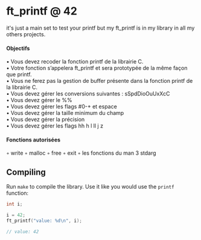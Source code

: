 # ft\_printf @ 42
it's just a main set to test your printf but my ft_printf is in my library in all my others projects.

#### Objectifs

• Vous devez recoder la fonction printf de la librairie C.<br/>
• Votre fonction s’appelera ft_printf et sera prototypée de la même façon que
printf.<br/>
• Vous ne ferez pas la gestion de buffer présente dans la fonction printf de la librairie
C.<br/>
• Vous devez gérer les conversions suivantes : sSpdDioOuUxXcC<br/>
• Vous devez gérer le %%<br/>
• Vous devez gérer les flags #0-+ et espace<br/>
• Vous devez gérer la taille minimum du champ<br/>
• Vous devez gérer la précision<br/>
• Vous devez gérer les flags hh h l ll j z<br/>

#### Fonctions autorisées

◦ write
◦ malloc
◦ free
◦ exit
◦ les fonctions du man 3 stdarg

## Compiling
Run `make` to compile the
library. Use it like you would use the `printf` function:

```c
int i;

i = 42;
ft_printf("value: %d\n", i);

// value: 42
```
